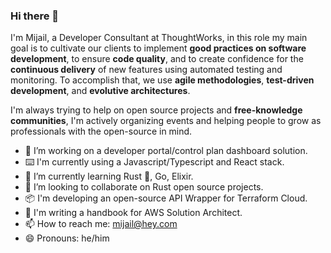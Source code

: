 ### Hi there 👋

I'm Mijail, a Developer Consultant at ThoughtWorks, in this role my main goal is to cultivate our clients to implement __good practices on software development__, to ensure __code quality__, and to create confidence for the __continuous delivery__ of new features using automated testing and monitoring. To accomplish that, we use __agile methodologies__, __test-driven development__, and __evolutive architectures__.

I'm always trying to help on open source projects and __free-knowledge communities__, I'm actively organizing events and helping people to grow as professionals with the open-source in mind.

- 🔭 I’m working on a developer portal/control plan dashboard solution.
- ⌨️ I'm currently using a Javascript/Typescript and React stack.
- 🌱 I’m currently learning Rust 🦀, Go, Elixir.
- 👯 I’m looking to collaborate on Rust open source projects.
- 📦 I'm developing an open-source API Wrapper for Terraform Cloud.
- 📖 I'm writing a handbook for AWS Solution Architect.
- 📫 How to reach me: mijail@hey.com
- 😄 Pronouns: he/him

